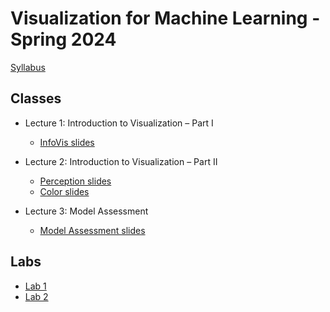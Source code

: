 # Visualization for Machine Learning - Spring 2024

[Syllabus](/2024-VisML-CDS/DS-GA-3001---Spring-2024.pdf)

## Classes

- Lecture 1: Introduction to Visualization – Part I
    - [InfoVis slides](/2024-VisML-CDS/slides/infovis)

- Lecture 2: Introduction to Visualization – Part II
    - [Perception slides](/2024-VisML-CDS/slides/perception)
    - [Color slides](/2024-VisML-CDS/slides/color)

- Lecture 3: Model Assessment
    - [Model Assessment slides](/2024-VisML-CDS/slides/model_assessment)

## Labs

- [Lab 1](/2024-VisML-CDS/VisML-Lab-Week1-Recap.md)
- [Lab 2](/2024-VisML-CDS/VisML-Lab-Week2-recap.md)
